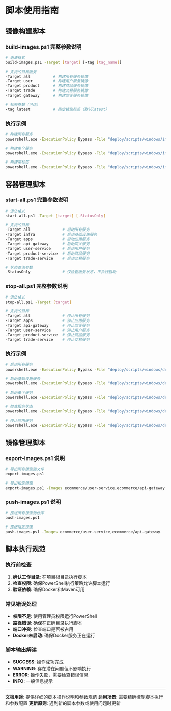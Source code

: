 # 脚本使用指南

## 镜像构建脚本

### build-images.ps1 完整参数说明
```bash
# 语法格式
build-images.ps1 -Target [target] [-tag [tag_name]]

# 支持的目标服务
-Target all          # 构建所有服务镜像
-Target user         # 构建用户服务镜像
-Target product      # 构建商品服务镜像
-Target trade        # 构建交易服务镜像
-Target gateway      # 构建网关服务镜像

# 标签参数（可选）
-tag latest          # 指定镜像标签（默认latest）
```

### 执行示例
```bash
# 构建所有服务
powershell.exe -ExecutionPolicy Bypass -File "deploy/scripts/windows/images/build-images.ps1" -Target all

# 构建单个服务
powershell.exe -ExecutionPolicy Bypass -File "deploy/scripts/windows/images/build-images.ps1" -Target user

# 构建带标签
powershell.exe -ExecutionPolicy Bypass -File "deploy/scripts/windows/images/build-images.ps1" -Target all -tag v1.0
```

## 容器管理脚本

### start-all.ps1 完整参数说明
```bash
# 语法格式
start-all.ps1 -Target [target] [-StatusOnly]

# 支持的目标
-Target all              # 启动所有服务
-Target infra            # 启动基础设施服务
-Target apps             # 启动应用服务
-Target api-gateway      # 启动网关服务
-Target user-service     # 启动用户服务
-Target product-service  # 启动商品服务
-Target trade-service    # 启动交易服务

# 状态查询参数
-StatusOnly              # 仅检查服务状态，不执行启动
```

### stop-all.ps1 完整参数说明
```bash
# 语法格式
stop-all.ps1 -Target [target]

# 支持的目标
-Target all              # 停止所有服务
-Target apps             # 停止应用服务
-Target api-gateway      # 停止网关服务
-Target user-service     # 停止用户服务
-Target product-service  # 停止商品服务
-Target trade-service    # 停止交易服务
```

### 执行示例
```bash
# 启动所有服务
powershell.exe -ExecutionPolicy Bypass -File "deploy/scripts/windows/deploy/start-all.ps1"

# 启动基础设施服务
powershell.exe -ExecutionPolicy Bypass -File "deploy/scripts/windows/deploy/start-all.ps1" -Target infra

# 启动单个服务
powershell.exe -ExecutionPolicy Bypass -File "deploy/scripts/windows/deploy/start-all.ps1" -Target user-service

# 检查服务状态
powershell.exe -ExecutionPolicy Bypass -File "deploy/scripts/windows/deploy/start-all.ps1" -StatusOnly

# 停止应用服务
powershell.exe -ExecutionPolicy Bypass -File "deploy/scripts/windows/deploy/stop-all.ps1" -Target apps
```

## 镜像管理脚本

### export-images.ps1 说明
```bash
# 导出所有镜像到文件
export-images.ps1

# 导出指定镜像
export-images.ps1 -Images ecommerce/user-service,ecommerce/api-gateway
```

### push-images.ps1 说明
```bash
# 推送所有镜像到仓库
push-images.ps1

# 推送指定镜像
push-images.ps1 -Images ecommerce/user-service,ecommerce/api-gateway
```

## 脚本执行规范

### 执行前检查
1. **确认工作目录**: 在项目根目录执行脚本
2. **检查权限**: 确保PowerShell执行策略允许脚本运行
3. **验证依赖**: 确保Docker和Maven可用

### 常见错误处理
- **权限不足**: 使用管理员权限运行PowerShell
- **路径错误**: 确保在正确目录执行脚本
- **端口冲突**: 检查端口是否被占用
- **Docker未启动**: 确保Docker服务正在运行

### 脚本输出解读
- **SUCCESS**: 操作成功完成
- **WARNING**: 存在潜在问题但不影响执行
- **ERROR**: 操作失败，需要检查错误信息
- **INFO**: 一般信息提示

---

**文档用途**: 提供详细的脚本操作说明和参数规范
**适用场景**: 需要精确控制脚本执行和参数配置
**更新原则**: 遇到新的脚本参数或使用问题时更新
